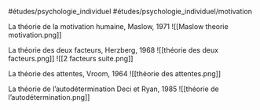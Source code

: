 #études/psychologie_individuel 
#études/psychologie_individuel/motivation 


La théorie de la motivation humaine, Maslow, 1971
![[Maslow theorie motivation.png]]

La théorie des deux facteurs, Herzberg, 1968
![[théorie des deux facteurs.png]]
![[2 facteurs suite.png]]

La théorie des attentes, Vroom, 1964
![[théorie des attentes.png]]

La théorie de l’autodétermination Deci et Ryan, 1985
![[théorie de l’autodétermination.png]]